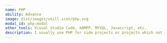```yaml
---
name: PHP
ability: Advance
image: dist/images/skill-icon/php.svg
modal_id: php-modal
other_tools: Visual Studio Code, XAMPP, MYSQL, Javascript, etc.
description: I usually use PHP for side projects or projects which not scalable.
---
```

